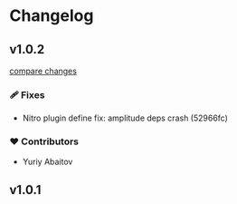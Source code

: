 # Changelog


## v1.0.2

[compare changes](https://undefined/undefined/compare/v1.0.1...v1.0.2)


### 🩹 Fixes

  - Nitro plugin define fix: amplitude deps crash (52966fc)

### ❤️  Contributors

- Yuriy Abaitov

## v1.0.1


